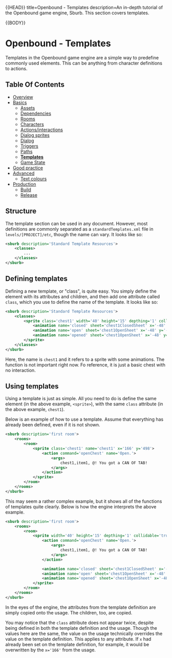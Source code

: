 {{HEAD}}
title=Openbound - Templates
description=An in-depth tutorial of the Openbound game engine, Sburb. This section covers templates.

{{BODY}}

# Openbound - Templates

Templates in the Openbound game engine are a simple way to predefine commonly used elements. This can be anything from character definitions to actions.

## Table Of Contents

-   [Overview](/openbound-overview)
-   [Basics](/openbound-basics)
    -   [Assets](/openbound-assets)
    -   [Dependencies](/openbound-dependencies)
    -   [Rooms](/openbound-rooms)
    -   [Characters](/openbound-characters)
    -   [Actions/interactions](/openbound-actions)
    -   [Dialog sprites](/openbound-dialog-sprites)
    -   [Dialog](/openbound-dialog)
    -   [Triggers](/openbound-triggers)
    -   [Paths](/openbound-paths)
    -   [**Templates**](/openbound-templates)
    -   [Game State](/openbound-gamestate)
-   [Good practice](/openbound-good-practice)
-   [Advanced](/openbound-advanced)
    -   [Text colours](/openbound-text-colours)
-   [Production](/openbound-production)
    -   [Build](/openbound-build)
    -   [Release](openbound-release)

## Structure

The template section can be used in any document. However, most definitions are commonly separated as a `standardTemplates.xml` file in `levels/[PROJECT]/etc`, though the name can vary. It looks like so:

```xml
<sburb description='Standard Template Resources'>
    <classes>
        ...
    </classes>
</sburb>
```

## Defining templates

Defining a new template, or "class", is quite easy. You simply define the element with its attributes and children, and then add one attribute called `class`, which you use to define the name of the template.
It looks like so:

```xml
<sburb description='Standard Template Resources'>
    <classes>
        <sprite class='chest1' width='40' height='15' depthing='1' collidable='true'>
            <animation name='closed' sheet='chest1ClosedSheet' x='-48' y='-40' />
            <animation name='open' sheet='chest1OpenSheet' x='-48' y='-40' loopNum='0' followUp='opened'/>
            <animation name='opened' sheet='chest1OpenSheet' x='-48' y='-40' loopNum='0'/>
		</sprite>
    </classes>
</sburb>
```

Here, the name is `chest1` and it refers to a sprite with some animations. The function is not important right now. Fo reference, it is just a basic chest with no interaction.

## Using templates

Using a template is just as simple. All you need to do is define the same element (in the above example, `<sprite>`), with the same `class` attribute (in the above example, `chest1`).

Below is an example of how to use a template. Assume that everything has already been defined, even if it is not shown.

```xml
<sburb description='first room'>
    <rooms>
        <room>
            <sprite class='chest1' name='chest1' x='166' y='498'>
                <action command='openChest' name='Open.'>
                    <args>
                        chest1,item1, @! You got a CAN OF TAB!
                    </args>
                </action>
            </sprite>
        </room>
    </rooms>
</sburb>
```

This may seem a rather complex example, but it shows all of the functions of templates quite clearly. Below is how the engine interprets the above example.

```xml
<sburb description='first room'>
    <rooms>
        <room>
            <sprite width='40' height='15' depthing='1' collidable='true' class='chest1' name='chest1' x='166' y='498'>
                <action command='openChest' name='Open.'>
                    <args>
                        chest1,item1, @! You got a CAN OF TAB!
                    </args>
                </action>

                <animation name='closed' sheet='chest1ClosedSheet' x='-48' y='-40' />
                <animation name='open' sheet='chest1OpenSheet' x='-48' y='-40' loopNum='0' followUp='opened'/>
                <animation name='opened' sheet='chest1OpenSheet' x='-48' y='-40' loopNum='0'/>
            </sprite>
        </room>
    </rooms>
</sburb>
```

In the eyes of the engine, the attributes from the template definition are simply copied onto the usage. The children, too, are copied.

You may notice that the `class` attribute does not appear twice, despite being defined in both the template definition and the usage. Though the values here are the same, the value on the usage technically overrides the value on the template definition. This applies to any attribute. If `x` had already been set on the template definition, for example, it would be overwritten by the `x='166'` from the usage.
